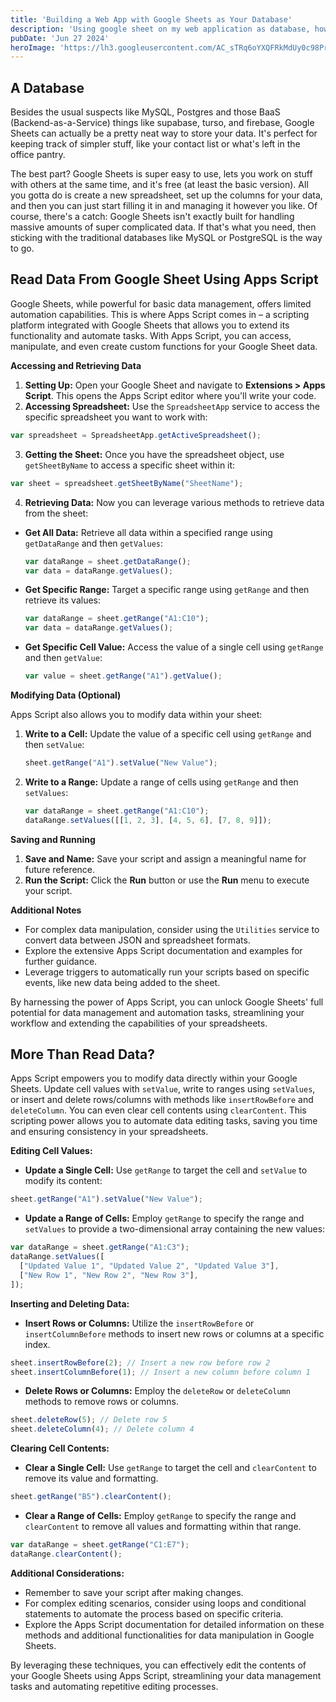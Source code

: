 ```yaml
---
title: 'Building a Web App with Google Sheets as Your Database'
description: 'Using google sheet on my web application as database, how to do it?'
pubDate: 'Jun 27 2024'
heroImage: 'https://lh3.googleusercontent.com/AC_sTRq6oYXQFRkMdUy0c98PrlLxqV94rZIoMj2Osa1oG_s-b9wL1s29PA8Nkz90X0BEfV14n2iI-7EqFfHrBvW0ag1crQBeMSPojA=e365-pa-nu-rw-w738'
---
```


## A Database
Besides the usual suspects like MySQL, Postgres and those BaaS (Backend-as-a-Service) things like supabase, turso, and firebase, Google Sheets can actually be a pretty neat way to store your data. It's perfect for keeping track of simpler stuff, like your contact list or what's left in the office pantry.

The best part? Google Sheets is super easy to use, lets you work on stuff with others at the same time, and it's free (at least the basic version). All you gotta do is create a new spreadsheet, set up the columns for your data, and then you can just start filling it in and managing it however you like. Of course, there's a catch: Google Sheets isn't exactly built for handling massive amounts of super complicated data. If that's what you need, then sticking with the traditional databases like MySQL or PostgreSQL is the way to go. 

## Read Data From Google Sheet Using Apps Script
Google Sheets, while powerful for basic data management, offers limited automation capabilities. This is where Apps Script comes in – a scripting platform integrated with Google Sheets that allows you to extend its functionality and automate tasks. With Apps Script, you can access, manipulate, and even create custom functions for your Google Sheet data.

**Accessing and Retrieving Data**

1. **Setting Up:** Open your Google Sheet and navigate to **Extensions > Apps Script**. This opens the Apps Script editor where you'll write your code.
2. **Accessing Spreadsheet:** Use the `SpreadsheetApp` service to access the specific spreadsheet you want to work with:

```javascript
var spreadsheet = SpreadsheetApp.getActiveSpreadsheet();
```
3. **Getting the Sheet:** Once you have the spreadsheet object, use `getSheetByName` to access a specific sheet within it:

```javascript
var sheet = spreadsheet.getSheetByName("SheetName");
```
4. **Retrieving Data:** Now you can leverage various methods to retrieve data from the sheet:

  - **Get All Data:** Retrieve all data within a specified range using `getDataRange` and then `getValues`:

    ```javascript
    var dataRange = sheet.getDataRange();
    var data = dataRange.getValues();
    ```
  - **Get Specific Range:** Target a specific range using `getRange` and then retrieve its values:

    ```javascript
    var dataRange = sheet.getRange("A1:C10");
    var data = dataRange.getValues();
    ```
  - **Get Specific Cell Value:** Access the value of a single cell using `getRange` and then `getValue`:

    ```javascript
    var value = sheet.getRange("A1").getValue();
    ```

**Modifying Data (Optional)**

Apps Script also allows you to modify data within your sheet:

1. **Write to a Cell:** Update the value of a specific cell using `getRange` and then `setValue`:

    ```javascript
    sheet.getRange("A1").setValue("New Value");
    ```
2. **Write to a Range:** Update a range of cells using `getRange` and then `setValues`:

    ```javascript
    var dataRange = sheet.getRange("A1:C10");
    dataRange.setValues([[1, 2, 3], [4, 5, 6], [7, 8, 9]]);
    ```

**Saving and Running**

1. **Save and Name:** Save your script and assign a meaningful name for future reference.
2. **Run the Script:** Click the **Run** button or use the **Run** menu to execute your script.

**Additional Notes**

- For complex data manipulation, consider using the `Utilities` service to convert data between JSON and spreadsheet formats.
- Explore the extensive Apps Script documentation and examples for further guidance.
- Leverage triggers to automatically run your scripts based on specific events, like new data being added to the sheet.

By harnessing the power of Apps Script, you can unlock Google Sheets' full potential for data management and automation tasks, streamlining your workflow and extending the capabilities of your spreadsheets.

## More Than Read Data?
Apps Script empowers you to modify data directly within your Google Sheets. Update cell values with `setValue`, write to ranges using `setValues`, or insert and delete rows/columns with methods like `insertRowBefore` and `deleteColumn`. You can even clear cell contents using `clearContent`. This scripting power allows you to automate data editing tasks, saving you time and ensuring consistency in your spreadsheets. 

**Editing Cell Values:**

* **Update a Single Cell:** Use `getRange` to target the cell and `setValue` to modify its content:

```javascript
sheet.getRange("A1").setValue("New Value");
```

* **Update a Range of Cells:** Employ `getRange` to specify the range and `setValues` to provide a two-dimensional array containing the new values:

```javascript
var dataRange = sheet.getRange("A1:C3");
dataRange.setValues([
  ["Updated Value 1", "Updated Value 2", "Updated Value 3"],
  ["New Row 1", "New Row 2", "New Row 3"],
]);
```

**Inserting and Deleting Data:**

* **Insert Rows or Columns:** Utilize the `insertRowBefore` or `insertColumnBefore` methods to insert new rows or columns at a specific index.

```javascript
sheet.insertRowBefore(2); // Insert a new row before row 2
sheet.insertColumnBefore(1); // Insert a new column before column 1
```

* **Delete Rows or Columns:** Employ the `deleteRow` or `deleteColumn` methods to remove rows or columns.

```javascript
sheet.deleteRow(5); // Delete row 5
sheet.deleteColumn(4); // Delete column 4
```

**Clearing Cell Contents:**

* **Clear a Single Cell:** Use `getRange` to target the cell and `clearContent` to remove its value and formatting.

```javascript
sheet.getRange("B5").clearContent();
```

* **Clear a Range of Cells:** Employ `getRange` to specify the range and `clearContent` to remove all values and formatting within that range.

```javascript
var dataRange = sheet.getRange("C1:E7");
dataRange.clearContent();
```

**Additional Considerations:**

- Remember to save your script after making changes.
- For complex editing scenarios, consider using loops and conditional statements to automate the process based on specific criteria.
- Explore the Apps Script documentation for detailed information on these methods and additional functionalities for data manipulation in Google Sheets.

By leveraging these techniques, you can effectively edit the contents of your Google Sheets using Apps Script, streamlining your data management tasks and automating repetitive editing processes.
